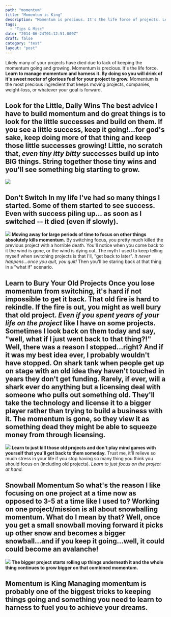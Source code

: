 ```yaml
---
path: "momentum"
title: "Momentum is King"
description: "Momentum is precious. It's the life force of projects. Learn to manage momentum."
tags: 
  - "Tips & Misc"
date: "2014-06-24T01:12:51.000Z"
draft: false
category: "test"
layout: "post"
---
```


Likely many of your projects have died due to lack of keeping the momentum going and growing. Momentum is precious. It's the life force. **Learn to manage momentum and harness it. By doing so you will drink of it's sweet nectar of glorious fuel for your project to grow.** Momentum is the most precious ingredient that keeps moving projects, companies, weight-loss, or whatever your goal is forward.

## Look for the Little, Daily Wins The best advice I have to build momentum and do great things is to look for the little successes and build on them. **If you see a little success, keep it going!...for god's sake, keep doing more of that thing and keep those little successes growing!** Little, no scratch that, *even tiny itty bitty* successes build up into BIG things. String together those tiny wins and you'll see something big starting to grow.
![](http://marcgrabanski.com/wp-content/uploads/boxes.jpg)

## Don't Switch In my life I've had so many things I started. Some of them started to see success. Even with success piling up... as soon as I switched -- it died (even if slowly).
![](http://marcgrabanski.com/wp-content/uploads/success-fail.jpg)
**Moving away for large periods of time to focus on other things absolutely kills momentum.** By switching focus, you pretty much killed the previous project with a horrible death. You'll notice when you come back to it the wind is gone, or the wind is dying out. The myth I used to keep telling myself when switching projects is that I'll, "get back to later". *It never happens...once you quit, you quit!* Then you'll be staring back at that thing in a "what if" scenario.

## Learn to Bury Your Old Projects Once you lose momentum from switching, it's hard if not impossible to get it back. **That old fire is hard to rekindle.** If the fire is out, you might as well bury that old project. *Even if you spent years of your life on the project* like I have on some projects. Sometimes I look back on them today and say, "well, what if I just went back to that thing?!" Well, there was a reason I stopped...right? And **if it was my best idea ever, I probably wouldn't have stopped.** On shark tank **when people get up on stage with an old idea they haven't touched in years they don't get funding.** Rarely, if ever, will a shark ever do anything but a licensing deal with someone who pulls out something old. They'll take the technology and license it to a bigger player rather than trying to build a business with it. The momentum is gone, so they view it as something dead they might be able to squeeze money from through licensing.
![](http://marcgrabanski.com/wp-content/uploads/graveyard-e1403571263265.jpg)
**Learn to just kill those old projects and don't play mind games with yourself that you'll get back to them someday.** Trust me, it'll relieve so much stress in your life if you stop having so many thing you think you should focus on (including old projects). *Learn to just focus on the project at hand.*

## Snowball Momentum So what's the reason I like focusing on one project at a time now as opposed to 3-5 at a time like I used to? **Working on one project/mission is all about snowballing momentum.** What do I mean by that? Well, once you get a small snowball moving forward it picks up other snow and becomes a bigger snowball...and if you keep it going...well, it could could become an avalanche!
![](http://marcgrabanski.com/wp-content/uploads/avalanche.jpg)
**The bigger project starts rolling up things underneath it and the whole thing continues to grow bigger on that combined momentum.**

## Momentum is King **Managing momentum is probably one of the biggest tricks to keeping things going and something you need to learn to harness to fuel you to achieve your dreams.**